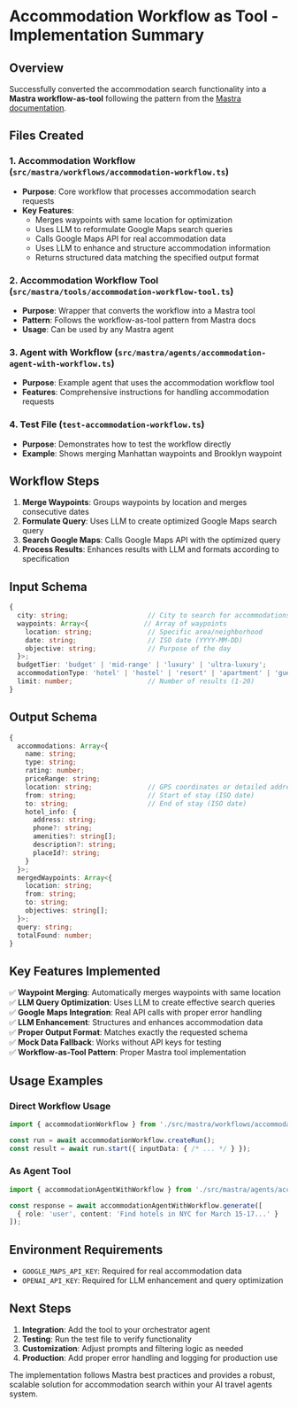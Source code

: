 # Accommodation Workflow as Tool - Implementation Summary

## Overview

Successfully converted the accommodation search functionality into a **Mastra workflow-as-tool** following the pattern from the [Mastra documentation](https://mastra.ai/en/examples/agents/workflow-as-tools).

## Files Created

### 1. Accommodation Workflow (`src/mastra/workflows/accommodation-workflow.ts`)
- **Purpose**: Core workflow that processes accommodation search requests
- **Key Features**:
  - Merges waypoints with same location for optimization
  - Uses LLM to reformulate Google Maps search queries
  - Calls Google Maps API for real accommodation data
  - Uses LLM to enhance and structure accommodation information
  - Returns structured data matching the specified output format

### 2. Accommodation Workflow Tool (`src/mastra/tools/accommodation-workflow-tool.ts`)
- **Purpose**: Wrapper that converts the workflow into a Mastra tool
- **Pattern**: Follows the workflow-as-tool pattern from Mastra docs
- **Usage**: Can be used by any Mastra agent

### 3. Agent with Workflow (`src/mastra/agents/accommodation-agent-with-workflow.ts`)
- **Purpose**: Example agent that uses the accommodation workflow tool
- **Features**: Comprehensive instructions for handling accommodation requests

### 4. Test File (`test-accommodation-workflow.ts`)
- **Purpose**: Demonstrates how to test the workflow directly
- **Example**: Shows merging Manhattan waypoints and Brooklyn waypoint

## Workflow Steps

1. **Merge Waypoints**: Groups waypoints by location and merges consecutive dates
2. **Formulate Query**: Uses LLM to create optimized Google Maps search query
3. **Search Google Maps**: Calls Google Maps API with the optimized query
4. **Process Results**: Enhances results with LLM and formats according to specification

## Input Schema

```typescript
{
  city: string;                    // City to search for accommodations
  waypoints: Array<{              // Array of waypoints
    location: string;              // Specific area/neighborhood
    date: string;                  // ISO date (YYYY-MM-DD)
    objective: string;             // Purpose of the day
  }>;
  budgetTier: 'budget' | 'mid-range' | 'luxury' | 'ultra-luxury';
  accommodationType: 'hotel' | 'hostel' | 'resort' | 'apartment' | 'guesthouse' | 'bnb';
  limit: number;                   // Number of results (1-20)
}
```

## Output Schema

```typescript
{
  accommodations: Array<{
    name: string;
    type: string;
    rating: number;
    priceRange: string;
    location: string;              // GPS coordinates or detailed address
    from: string;                  // Start of stay (ISO date)
    to: string;                    // End of stay (ISO date)
    hotel_info: {
      address: string;
      phone?: string;
      amenities?: string[];
      description?: string;
      placeId?: string;
    }
  }>;
  mergedWaypoints: Array<{
    location: string;
    from: string;
    to: string;
    objectives: string[];
  }>;
  query: string;
  totalFound: number;
}
```

## Key Features Implemented

✅ **Waypoint Merging**: Automatically merges waypoints with same location  
✅ **LLM Query Optimization**: Uses LLM to create effective search queries  
✅ **Google Maps Integration**: Real API calls with proper error handling  
✅ **LLM Enhancement**: Structures and enhances accommodation data  
✅ **Proper Output Format**: Matches exactly the requested schema  
✅ **Mock Data Fallback**: Works without API keys for testing  
✅ **Workflow-as-Tool Pattern**: Proper Mastra tool implementation  

## Usage Examples

### Direct Workflow Usage
```typescript
import { accommodationWorkflow } from './src/mastra/workflows/accommodation-workflow';

const run = await accommodationWorkflow.createRun();
const result = await run.start({ inputData: { /* ... */ } });
```

### As Agent Tool
```typescript
import { accommodationAgentWithWorkflow } from './src/mastra/agents/accommodation-agent-with-workflow';

const response = await accommodationAgentWithWorkflow.generate([
  { role: 'user', content: 'Find hotels in NYC for March 15-17...' }
]);
```

## Environment Requirements

- `GOOGLE_MAPS_API_KEY`: Required for real accommodation data
- `OPENAI_API_KEY`: Required for LLM enhancement and query optimization

## Next Steps

1. **Integration**: Add the tool to your orchestrator agent
2. **Testing**: Run the test file to verify functionality
3. **Customization**: Adjust prompts and filtering logic as needed
4. **Production**: Add proper error handling and logging for production use

The implementation follows Mastra best practices and provides a robust, scalable solution for accommodation search within your AI travel agents system. 
